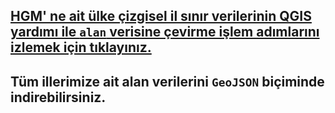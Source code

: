 [HGM' ne ait ülke çizgisel il sınır verilerinin QGIS yardımı ile `alan` verisine çevirme işlem adımlarını izlemek için tıklayınız.](https://www.youtube.com/watch?v=oTz2nOHUqWk)
  -
Tüm illerimize ait alan verilerini `GeoJSON` biçiminde indirebilirsiniz.
  -
  
